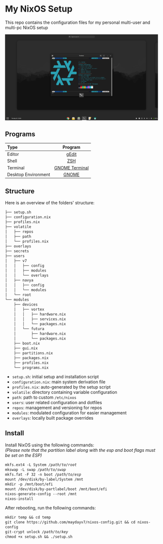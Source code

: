 # My NixOS Setup
This repo contains the configuration files for my personal multi-user and multi-pc NixOS setup

![desktop](./src/desktop.png)

## Programs
| Type                | Program                     |
| :------------------ | :-------------------------: |
| Editor              | [gEdit](https://neovim.io/) |
| Shell               | [ZSH](https://www.zsh.org/) |
| Terminal            | [GNOME Terminal](https://gitlab.gnome.org/GNOME/gnome-terminal) |
| Desktop Environment | [GNOME](https://www.gnome.org/) |

## Structure

Here is an overview of the folders' structure:

```
├── setup.sh
├── configuration.nix
├── profiles.nix
├── volatile
│   ├── repos
│   ├── path
│   └── profiles.nix
├── overlays
├── secrets
├── users
│   ├── v7
│   │   ├── config
│   │   ├── modules
│   │   └── overlays
│   ├── navya
│   │   ├── config
│   │   └── modules
│   └── root
└── modules
    ├── devices
    │   ├── vortex
    │   │   ├── hardware.nix
    │   │   ├── services.nix
    │   │   └── packages.nix
    │   └── futura
    │       ├── hardware.nix
    │       └── packages.nix
    ├── boot.nix
    ├── gui.nix
    ├── partitions.nix
    ├── packages.nix
    ├── profiles.nix
    └── programs.nix
```

- `setup.sh`: initial setup and installation script
- `configuration.nix`: main system derivation file
- `profiles.nix`: auto-generated by the setup script
- `volatile`: directory containing variable configuration
- `path`: path to custom `/etc/nixos`
- `users`: user related configuration and dotfiles
- `repos`: management and versioning for repos
- `modules`: modulated configuration for easier management
- `overlays`: locally built package overrides

## Install
Install NixOS using the following commands:  
*(Please note that the partition label along with the esp and boot flags must be set on the ESP)*
<pre><code>mkfs.ext4 -L System <i>/path/to/root</i>
mkswap -L swap <i>/path/to/swap</i>
mkfs.fat -F 32 -n boot <i>/path/to/esp</i>
mount /dev/disk/by-label/System /mnt
mkdir -p /mnt/boot/efi
mount /dev/disk/by-partlabel/boot /mnt/boot/efi
nixos-generate-config --root /mnt
nixos-install
</code></pre>

After rebooting, run the following commands:
<pre><code>mkdir temp && cd temp
git clone https://github.com/maydayv7/nixos-config.git && cd nixos-config
git-crypt unlock <i>/path/to/key</i>
chmod +x setup.sh && ./setup.sh
</code></pre>